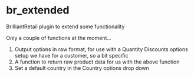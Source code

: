 br_extended
===========

BrilliantRetail plugin to extend some functionality

Only a couple of functions at the moment...

1) Output options in raw format, for use with a Quantity Discounts options setup we have for a customer, so a bit specific
2) A function to return raw product data for us with the above function
3) Set a default country in the Country options drop down


